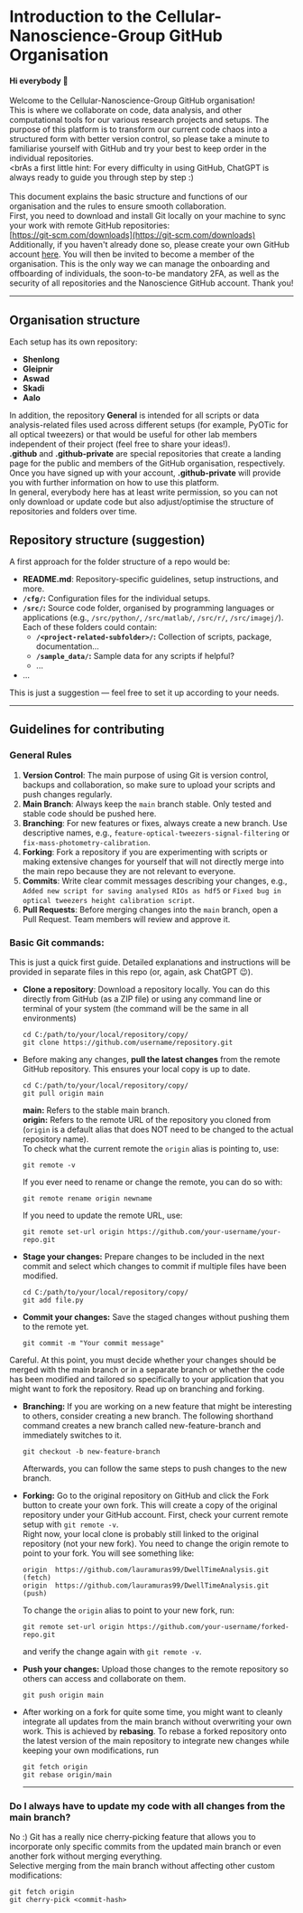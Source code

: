 # Introduction to the Cellular-Nanoscience-Group GitHub Organisation
#### Hi everybody 👋
Welcome to the Cellular-Nanoscience-Group GitHub organisation! 
<br>This is where we collaborate on code, data analysis, and other computational tools for our various research projects and setups.
The purpose of this platform is to transform our current code chaos into a structured form with better version control, 
so please take a minute to familiarise yourself with GitHub and try your best to keep order in the individual repositories.
<br><brAs a first little hint: For every difficulty in using GitHub, ChatGPT is always ready to guide you through step by step :)
<br><br>This document explains the basic structure and functions of our organisation and the rules to ensure smooth collaboration. 
<br>First, you need to download and install Git locally on your machine to sync your work with remote GitHub repositories: 
<br>[https://git-scm.com/downloads](https://git-scm.com/downloads)
<br>Additionally, if you haven't already done so, please create your own GitHub account [here](https://github.com/). You will then be invited to become a member of the organisation. This is the only way we can manage the onboarding and offboarding of individuals, the soon-to-be mandatory 2FA, as well as the security of all repositories and the Nanoscience GitHub account. Thank you!

---

## Organisation structure 
Each setup has its own repository: 
- **Shenlong** 
- **Gleipnir** 
- **Aswad** 
- **Skadi**
- **Aalo**

In addition, the repository **General** is intended for all scripts or data analysis-related files used across different setups (for example, PyOTic for all optical tweezers) or that would be useful for other lab members independent of their project (feel free to share your ideas!).
<br>**.github** and **.github-private** are special repositories that create a landing page for the public and members of the GitHub organisation, respectively. Once you have signed up with your account, **.github-private** will provide you with further information on how to use this platform.
<br>In general, everybody here has at least write permission, so you can not only download or update code but also adjust/optimise the structure of repositories and folders over time.

## Repository structure (suggestion)
A first approach for the folder structure of a repo would be:
- **README.md**: Repository-specific guidelines, setup instructions, and more.
- **`/cfg/`:** Configuration files for the individual setups.
- **`/src/`:** Source code folder, organised by programming languages or applications (e.g., `/src/python/`, `/src/matlab/`, `/src/r/`, `/src/imagej/`).
  <br>Each of these folders could contain:
  - **`/<project-related-subfolder>/`:** Collection of scripts, package, documentation...
  - **`/sample_data/`:** Sample data for any scripts if helpful?
  - ...
- ...

This is just a suggestion — feel free to set it up according to your needs. 

---
## Guidelines for contributing
### General Rules
1. **Version Control**: The main purpose of using Git is version control, backups and collaboration, so make sure to upload your scripts and push changes regularly.
2. **Main Branch**: Always keep the `main` branch stable. Only tested and stable code should be pushed here.
3. **Branching**: For new features or fixes, always create a new branch. Use descriptive names, e.g., `feature-optical-tweezers-signal-filtering` or `fix-mass-photometry-calibration`.
4. **Forking**: Fork a repository if you are experimenting with scripts or making extensive changes for yourself that will not directly merge into the main repo because they are not relevant to everyone.
5. **Commits**: Write clear commit messages describing your changes, e.g., `Added new script for saving analysed RIOs as hdf5` or `Fixed bug in optical tweezers height calibration script`.
6. **Pull Requests**: Before merging changes into the `main` branch, open a Pull Request. Team members will review and approve it.

### Basic Git commands:
This is just a quick first guide. Detailed explanations and instructions will be provided in separate files in this repo (or, again, ask ChatGPT 😉).

- **Clone a repository**: Download a repository locally. You can do this directly from GitHub (as a ZIP file) or using any command line or terminal of your system (the command will be the same in all environments)
  ```
  cd C:/path/to/your/local/repository/copy/
  git clone https://github.com/username/repository.git
  ```
- Before making any changes, **pull the latest changes** from the remote GitHub repository. This ensures your local copy is up to date.
  ```
  cd C:/path/to/your/local/repository/copy/
  git pull origin main
  ```
  **main:** Refers to the stable main branch.
  <br>**origin:** Refers to the remote URL of the repository you cloned from (`origin` is a default alias that does NOT need to be changed to the actual repository  name).
  <br>To check what the current remote the `origin` alias is pointing to, use:
  ```
  git remote -v
  ```
  If you ever need to rename or change the remote, you can do so with:
  ```
  git remote rename origin newname
  ```
  If you need to update the remote URL, use:

  ```
  git remote set-url origin https://github.com/your-username/your-repo.git
  ```
- **Stage your changes:** Prepare changes to be included in the next commit and select which changes to commit if multiple files have been modified.
  ```
  cd C:/path/to/your/local/repository/copy/
  git add file.py
  ```
- **Commit your changes:** Save the staged changes without pushing them to the remote yet.
  ```
  git commit -m "Your commit message"
  ```
Careful. At this point, you must decide whether your changes should be merged with the main branch or in a separate branch or whether the code has been modified and tailored so specifically to your application that you might want to fork the repository. Read up on branching and forking.

- **Branching:** If you are working on a new feature that might be interesting to others, consider creating a new branch. The following shorthand command creates a new branch called new-feature-branch and immediately switches to it.

  ```
  git checkout -b new-feature-branch
  ```
  Afterwards, you can follow the same steps to push changes to the new branch. 
- **Forking:** Go to the original repository on GitHub and click the Fork button to create your own fork. This will create a copy of the original repository under your GitHub account. First, check your current remote setup with `git remote -v`.
  <br>Right now, your local clone is probably still linked to the original repository (not your new fork). You need to change the origin remote to point to your fork. You will see something like:
  ```
  origin  https://github.com/lauramuras99/DwellTimeAnalysis.git (fetch)
  origin  https://github.com/lauramuras99/DwellTimeAnalysis.git (push)
  ```
  To change the `origin` alias to point to your new fork, run:
  ```
  git remote set-url origin https://github.com/your-username/forked-repo.git
  ```
  and verify the change again with `git remote -v`.

- **Push your changes:** Upload those changes to the remote repository so others can access and collaborate on them.
  ```
  git push origin main
  ```
- After working on a fork for quite some time, you might want to cleanly integrate all updates from the main branch without overwriting your own work. This is achieved by **rebasing**.
  To rebase a forked repository onto the latest version of the main repository to integrate new changes while keeping your own modifications, run 
  ```
  git fetch origin
  git rebase origin/main
  ```
  
  ---

### Do I always have to update my code with all changes from the main branch?
No :) Git has a really nice cherry-picking feature that allows you to incorporate only specific commits from the updated main branch or even another fork without merging everything.
<br>Selective merging from the main branch without affecting other custom modifications:
```
git fetch origin
git cherry-pick <commit-hash>
  ```
  

